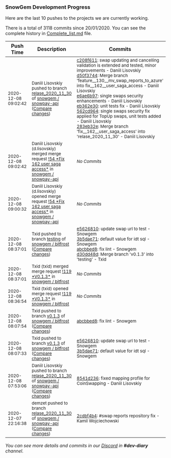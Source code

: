 
### SnowGem Development Progress

Here are the last 10 pushes to the projects we are currently working.

There is a total of 3118 commits since 20/01/2020. You can see the complete history in
 [Complete_list.md](Complete_list.md) file.

| Push Time | Description | Commits |
| --- | --- | --- |
| <sub>2020-12-08 09:02:42</sub> | <sub>Daniil Lisovskiy pushed to branch [relase\_2020\_11\_30](https://gitlab.com/snowgem/snowpay-api/commits/relase_2020_11_30) of [snowgem / snowpay\-api](https://gitlab.com/snowgem/snowpay-api) ([Compare changes](https://gitlab.com/snowgem/snowpay-api/compare/8541d23632bbef1dcc9701fb77b4350283ff7398...283eb32eac62871988503c80cdafd748b31b7b07))</sub> | <sub>[c208f611](https://gitlab.com/snowgem/snowpay-api/-/commit/c208f6116a9b7cd41928c0d3cada19617772293b): swap updating and cancelling validation is extended and tested, minor improvements - Daniil Lisovskiy<br>[d50f3744](https://gitlab.com/snowgem/snowpay-api/-/commit/d50f3744fd11a3f4814fb2a9ae41d990ff474363): Merge branch 'feature__130__mv_swap_reports_to_azure' into fix__162__user_saga_access - Daniil Lisovskiy<br>[e6ae6b97](https://gitlab.com/snowgem/snowpay-api/-/commit/e6ae6b977f17f969ce1c161914b19b4f62d42d2b): single swaps security enhancements - Daniil Lisovskiy<br>[eb362e30](https://gitlab.com/snowgem/snowpay-api/-/commit/eb362e30e6fed697d5f229bc937f9c98a46c4804): unit tests fix - Daniil Lisovskiy<br>[562cd964](https://gitlab.com/snowgem/snowpay-api/-/commit/562cd9640f4d2d2c86bb210d572f5234ce137cbe): single swaps security fix applied for TopUp swaps, unit tests added - Daniil Lisovskiy<br>[283eb32e](https://gitlab.com/snowgem/snowpay-api/-/commit/283eb32eac62871988503c80cdafd748b31b7b07): Merge branch 'fix__162__user_saga_access' into 'relase_2020_11_30' - Daniil Lisovskiy</sub> |
| <sub>2020-12-08 09:02:42</sub> | <sub>Daniil Lisovskiy (d.lisovskiy) merged merge request [\!54 \*Fix  162  user saga access\*](https://gitlab.com/snowgem/snowpay-api/-/merge_requests/54) in [snowgem / snowpay\-api](https://gitlab.com/snowgem/snowpay-api)</sub> | <sub>_No Commits_</sub> |
| <sub>2020-12-08 09:00:32</sub> | <sub>Daniil Lisovskiy (d.lisovskiy) opened merge request [\!54 \*Fix  162  user saga access\*](https://gitlab.com/snowgem/snowpay-api/-/merge_requests/54) in [snowgem / snowpay\-api](https://gitlab.com/snowgem/snowpay-api)</sub> | <sub>_No Commits_</sub> |
| <sub>2020-12-08 08:37:01</sub> | <sub>Txid pushed to branch [testing](https://gitlab.com/snowgem/bitfrost/commits/testing) of [snowgem / bitfrost](https://gitlab.com/snowgem/bitfrost) ([Compare changes](https://gitlab.com/snowgem/bitfrost/compare/fd2de23f99a2c4fae03737fac61367ff67fc10bf...d30dd48dd263c74e50fa495d5ed2a7cc50583497))</sub> | <sub>[e5626810](https://gitlab.com/snowgem/bitfrost/-/commit/e5626810e13f22cc9e670751e0f96388246bcf13): update swap url to test - Snowgem<br>[3b5dae71](https://gitlab.com/snowgem/bitfrost/-/commit/3b5dae7165a169aecafeea0308dff4d60879af7a): default value for idt sql - Snowgem<br>[abcbbed8](https://gitlab.com/snowgem/bitfrost/-/commit/abcbbed8a154c16a7efb5104d07e8758146ab507): fix lint - Snowgem<br>[d30dd48d](https://gitlab.com/snowgem/bitfrost/-/commit/d30dd48dd263c74e50fa495d5ed2a7cc50583497): Merge branch 'v0.1.3' into 'testing' - Txid</sub> |
| <sub>2020-12-08 08:37:01</sub> | <sub>Txid (txid) merged merge request [\!119 \*V0\.1\.3\*](https://gitlab.com/snowgem/bitfrost/-/merge_requests/119) in [snowgem / bitfrost](https://gitlab.com/snowgem/bitfrost)</sub> | <sub>_No Commits_</sub> |
| <sub>2020-12-08 08:36:54</sub> | <sub>Txid (txid) opened merge request [\!119 \*V0\.1\.3\*](https://gitlab.com/snowgem/bitfrost/-/merge_requests/119) in [snowgem / bitfrost](https://gitlab.com/snowgem/bitfrost)</sub> | <sub>_No Commits_</sub> |
| <sub>2020-12-08 08:07:54</sub> | <sub>Txid pushed to branch [v0\.1\.3](https://gitlab.com/snowgem/bitfrost/commits/v0.1.3) of [snowgem / bitfrost](https://gitlab.com/snowgem/bitfrost) ([Compare changes](https://gitlab.com/snowgem/bitfrost/compare/3b5dae7165a169aecafeea0308dff4d60879af7a...abcbbed8a154c16a7efb5104d07e8758146ab507))</sub> | <sub>[abcbbed8](https://gitlab.com/snowgem/bitfrost/-/commit/abcbbed8a154c16a7efb5104d07e8758146ab507): fix lint - Snowgem</sub> |
| <sub>2020-12-08 08:07:33</sub> | <sub>Txid pushed to branch [v0\.1\.3](https://gitlab.com/snowgem/bitfrost/commits/v0.1.3) of [snowgem / bitfrost](https://gitlab.com/snowgem/bitfrost) ([Compare changes](https://gitlab.com/snowgem/bitfrost/compare/0ee7bdbfc7dd53a32b2c302f49dd997b6a16dd96...3b5dae7165a169aecafeea0308dff4d60879af7a))</sub> | <sub>[e5626810](https://gitlab.com/snowgem/bitfrost/-/commit/e5626810e13f22cc9e670751e0f96388246bcf13): update swap url to test - Snowgem<br>[3b5dae71](https://gitlab.com/snowgem/bitfrost/-/commit/3b5dae7165a169aecafeea0308dff4d60879af7a): default value for idt sql - Snowgem</sub> |
| <sub>2020-12-08 07:53:06</sub> | <sub>Daniil Lisovskiy pushed to branch [relase\_2020\_11\_30](https://gitlab.com/snowgem/snowpay-api/commits/relase_2020_11_30) of [snowgem / snowpay\-api](https://gitlab.com/snowgem/snowpay-api) ([Compare changes](https://gitlab.com/snowgem/snowpay-api/compare/2cdbf4b4d496ea046b6edef5554d2f0cefc1d5d7...8541d23632bbef1dcc9701fb77b4350283ff7398))</sub> | <sub>[8541d236](https://gitlab.com/snowgem/snowpay-api/-/commit/8541d23632bbef1dcc9701fb77b4350283ff7398): fixed mapping profile for CoinSwapping - Daniil Lisovskiy</sub> |
| <sub>2020-12-07 22:16:38</sub> | <sub>demzet pushed to branch [relase\_2020\_11\_30](https://gitlab.com/snowgem/snowpay-api/commits/relase_2020_11_30) of [snowgem / snowpay\-api](https://gitlab.com/snowgem/snowpay-api) ([Compare changes](https://gitlab.com/snowgem/snowpay-api/compare/a7c2559c22f99461c9541657e0ff98e9c9e91ed3...2cdbf4b4d496ea046b6edef5554d2f0cefc1d5d7))</sub> | <sub>[2cdbf4b4](https://gitlab.com/snowgem/snowpay-api/-/commit/2cdbf4b4d496ea046b6edef5554d2f0cefc1d5d7): #swap reports repository fix - Kamil Wojciechowski</sub> |

_You can see more details and commits in our [Discord](https://discord.gg/zumGnbg) in **#dev-diary** channel._
